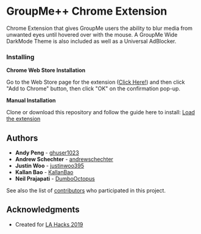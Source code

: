 # GroupMe++ Chrome Extension

Chrome Extension that gives GroupMe users the ability to blur media from unwanted eyes until hovered over with the mouse.
A GroupMe Wide DarkMode Theme is also included as well as a Universal AdBlocker.


### Installing

**Chrome Web Store Installation**

Go to the Web Store page for the extension ([Click Here!](https://chrome.google.com/webstore/)) and then click "Add to Chrome" button, then click "OK" on the confirmation pop-up.

**Manual Installation**

Clone or download this repository and follow the guide here to install: [Load the extension](https://developer.chrome.com/extensions/getstarted#unpacked)


## Authors

* **Andy Peng** - [ghuser1023](https://github.com/ghuser1023)
* **Andrew Schechter** - [andrewschechter](https://github.com/andrewschechter)
* **Justin Woo** - [justinwoo395](https://github.com/justinwoo395)
* **Kallan Bao** - [KallanBao](https://github.com/KallanBao)
* **Neil Prajapati** - [DumboOctopus](https://github.com/DumboOctopus)


See also the list of [contributors](https://github.com/justinwoo395/GroupMe-Extension/graphs/contributors) who participated in this project.


## Acknowledgments

* Created for [LA Hacks 2019](https://lahacks.com/)

